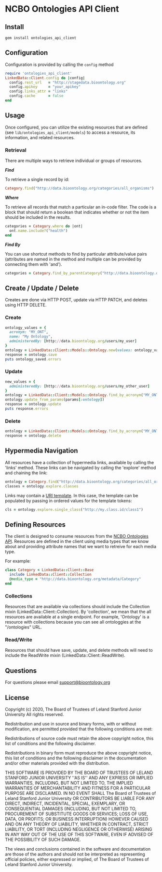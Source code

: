 # NCBO Ontologies API Client

## Install

    gem install ontologies_api_client

## Configuration

Configuration is provided by calling the <code>config</code> method

```ruby
require 'ontologies_api_client'
LinkedData::Client.config do |config|
  config.rest_url   = "http://stagedata.bioontology.org"
  config.apikey     = "your_apikey"
  config.links_attr = "links"
  config.cache      = false
end
```

## Usage

Once configured, you can utilize the existing resources that are defined (see <code>lib/ontologies_api_client/models</code>)
to access a resource, its information, and related resources.

### Retrieval

There are multiple ways to retrieve individual or groups of resources.

***Find***

To retrieve a single record by id:

```ruby
Category.find("http://data.bioontology.org/categories/all_organisms")
```

***Where***

To retrieve all records that match a particular an in-code filter. The code is a block that should return a
boolean that indicates whether or not the item should be included in the results.

```ruby
categories = Category.where do |ont|
  ont.name.include?("health")
end
```

***Find By***

You can use shortcut methods to find by particular attribute/value pairs
(attributes are named in the method and multiple can be provided by connecting them with 'and').

```ruby
categories = Category.find_by_parentCategory("http://data.bioontology.org/categories/anatomy")
```

## Create / Update / Delete

Creates are done via HTTP POST, update via HTTP PATCH, and deletes using HTTP DELETE.

### Create

```ruby
ontology_values = {
  acronym: "MY_ONT",
  name: "My Ontology",
  administeredBy: [http://data.bioontology.org/users/my_user]
}
ontology = LinkedData::Client::Models::Ontology.new(values: ontology_values)
response = ontology.save
puts ontology_saved.errors
```

### Update

```ruby
new_values = {
  administeredBy: [http://data.bioontology.org/users/my_other_user]
}
ontology = LinkedData::Client::Models::Ontology.find_by_acronym("MY_ONT")
ontology.update_from_params(params[:ontology])
response = ontology.update
puts response.errors
```

### Delete

```ruby
ontology = LinkedData::Client::Models::Ontology.find_by_acronym("MY_ONT")
response = ontology.delete
```

## Hypermedia Navigation

All resources have a collection of hypermedia links, available by calling the 'links' method.
These links can be navigated by calling the 'explore' method and chaining the link:

```ruby
ontology = Category.find("http://data.bioontology.org/categories/all_organisms")
classes = ontology.explore.classes
```

Links may contain a [URI template](http://tools.ietf.org/html/rfc6570). In this case, the template can be
populated by passing in ordered values for the template tokens:

```ruby
cls = ontology.explore.single_class("http://my.class.id/class1")
```

## Defining Resources

The client is designed to consume resources from the [NCBO Ontologies API](https://github.com/ncbo/ontologies_api).
Resources are defined in the client using media types that we know about and
providing attribute names that we want to retreive for each media type.

For example:

```ruby
class Category < LinkedData::Client::Base
  include LinkedData::Client::Collection
  @media_type = "http://data.bioontology.org/metadata/Category"
end
```

### Collections

Resources that are available via collections should include the Collection mixin (LinkedData::Client::Collection).
By 'collection', we mean that the all resources are available at a single endpoint.
For example, 'Ontology' is a resource with collections because you can see all ontologgies
at the "/ontologies" URL.

### Read/Write

Resources that should have save, update, and delete methods will need to include the ReadWrite mixin (LinkedData::Client::ReadWrite).

## Questions

For questions please email [support@bioontology.org](support@bioontology.org.)

## License

Copyright (c) 2020, The Board of Trustees of Leland Stanford Junior University All rights reserved.

Redistribution and use in source and binary forms, with or without modification, are permitted provided that the following conditions are met:

Redistributions of source code must retain the above copyright notice, this list of conditions and the following disclaimer.

Redistributions in binary form must reproduce the above copyright notice, this list of conditions and the following disclaimer in the documentation and/or other materials provided with the distribution.

THIS SOFTWARE IS PROVIDED BY THE BOARD OF TRUSTEES OF LELAND STANFORD JUNIOR UNIVERSITY ''AS IS'' AND ANY EXPRESS OR IMPLIED WARRANTIES, INCLUDING, BUT NOT LIMITED TO, THE IMPLIED WARRANTIES OF MERCHANTABILITY AND FITNESS FOR A PARTICULAR PURPOSE ARE DISCLAIMED. IN NO EVENT SHALL The Board of Trustees of Leland Stanford Junior University OR CONTRIBUTORS BE LIABLE FOR ANY DIRECT, INDIRECT, INCIDENTAL, SPECIAL, EXEMPLARY, OR CONSEQUENTIAL DAMAGES (INCLUDING, BUT NOT LIMITED TO, PROCUREMENT OF SUBSTITUTE GOODS OR SERVICES; LOSS OF USE, DATA, OR PROFITS; OR BUSINESS INTERRUPTION) HOWEVER CAUSED AND ON ANY THEORY OF LIABILITY, WHETHER IN CONTRACT, STRICT LIABILITY, OR TORT (INCLUDING NEGLIGENCE OR OTHERWISE) ARISING IN ANY WAY OUT OF THE USE OF THIS SOFTWARE, EVEN IF ADVISED OF THE POSSIBILITY OF SUCH DAMAGE.

The views and conclusions contained in the software and documentation are those of the authors and should not be interpreted as representing official policies, either expressed or implied, of The Board of Trustees of Leland Stanford Junior University.
